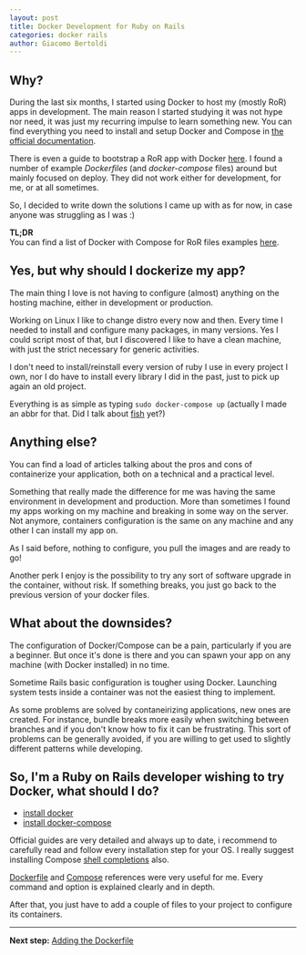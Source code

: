 ```yaml
---
layout: post
title: Docker Development for Ruby on Rails
categories: docker rails
author: Giacomo Bertoldi
---
```



## Why?

During the last six months, I started using Docker to host my (mostly RoR) apps in development.
The main reason I started studying it was not hype nor need, it was just my recurring impulse to learn something new.
You can find everything you need to install and setup Docker and Compose in [the official documentation](https://docs.docker.com/).

There is even a guide to bootstrap a RoR app with Docker [here](https://docs.docker.com/compose/rails/).
I found a number of example _Dockerfiles_ (and _docker-compose_ files) around but mainly focused on deploy. They did not work either for development, for me, or at all sometimes.

So, I decided to write down the solutions I came up with as for now, in case anyone was struggling as I was :)

**TL;DR**<br/>
You can find a list of Docker with Compose for RoR files examples [here](https://github.com/rubynetti/ror-docker-templates).

## Yes, but why should I dockerize my app?

The main thing I love is not having to configure (almost) anything on the hosting machine, either in development or production.

Working on Linux I like to change distro every now and then. Every time I needed to install and configure many packages, in many versions. Yes I could script most of that, but I discovered I like to have a clean machine, with just the strict necessary for generic activities.

I don't need to install/reinstall every version of ruby I use in every project I own, nor I do have to install every library I did in the past, just to pick up again an old project.

Everything is as simple as typing `sudo docker-compose up` (actually I made an abbr for that. Did I talk about [fish](https://fishshell.com/) yet?)


## Anything else?

You can find a load of articles talking about the pros and cons of containerize your application, both on a technical and a practical level.

Something that really made the difference for me was having the same environment in development and production. More than sometimes I found my apps working on my machine and breaking in some way on the server. Not anymore, containers configuration is the same on any machine and any other I can install my app on.

As I said before, nothing to configure, you pull the images and are ready to go!

Another perk I enjoy is the possibility to try any sort of software upgrade in the container, without risk. If something breaks, you just go back to the previous version of your docker files.


## What about the downsides?

The configuration of Docker/Compose can be a pain, particularly if you are a beginner. But once it's done is there and you can spawn your app on any machine (with Docker installed) in no time.

Sometime Rails basic configuration is tougher using Docker. Launching system tests inside a container was not the easiest thing to implement.

As some problems are solved by contaneirizing applications, new ones are created.
For instance, bundle breaks more easily when switching between branches and if you don't know how to fix it can be frustrating.
This sort of problems can be generally avoided, if you are willing to get used to slightly different patterns while developing.


## So, I'm a Ruby on Rails developer wishing to try Docker, what should I do?

* [install docker](https://docs.docker.com/)
* [install docker-compose](https://docs.docker.com/compose/install/)

Official guides are very detailed and always up to date, i recommend to carefully read and follow every installation step for your OS. I really suggest installing Compose [shell completions](https://docs.docker.com/compose/completion/) also.

[Dockerfile](https://docs.docker.com/engine/reference/builder/)
and [Compose](https://docs.docker.com/compose/compose-file/)
references were very useful for me. Every command and option is explained clearly and in depth.

After that, you just have to add a couple of files to your project to configure its containers.

<hr/>

**Next step:** [Adding the Dockerfile](/_posts/2018_04_13_rails_basic_dockerfile.md)
